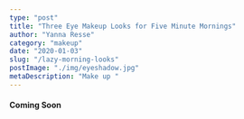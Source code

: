 ```yaml
---
type: "post"
title: "Three Eye Makeup Looks for Five Minute Mornings"
author: "Yanna Resse"
category: "makeup"
date: "2020-01-03"
slug: "/lazy-morning-looks"
postImage: "./img/eyeshadow.jpg"
metaDescription: "Make up "
---
```


#### Coming Soon
